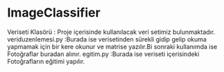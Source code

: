# ImageClassifier

Veriseti Klasörü  : Proje içerisinde kullanılacak veri setimiz   bulunmaktadır.
veriduzenlemesi.py :Burada ise verisetinden sürekli gidip gelip okuma yapmamak için bir kere okunur ve matrise yazılır.Bi sonraki kullanımda ise Fotoğraflar buradan alınır.
egitim.py  :Burada ise veriseti içerisindeki Fotoğrafların eğitimi yapılır.

